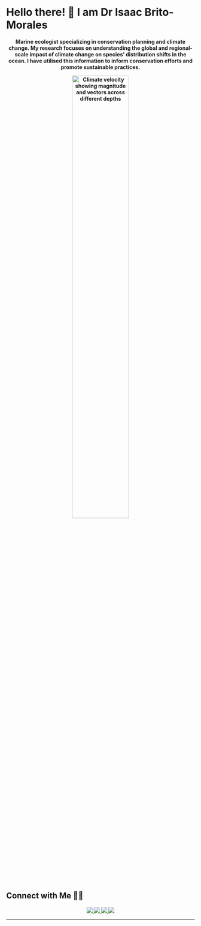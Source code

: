 # Hello there! 👋 I am Dr Isaac Brito-Morales

<p align="center"><b>Marine ecologist specializing in conservation planning and climate change. My research focuses on understanding the global and regional-scale impact of climate change on species’ distribution shifts in the ocean. I have utilised this information to inform conservation efforts and promote sustainable practices. 

<p align="center">
<img width="55%" src="https://user-images.githubusercontent.com/25609047/130961992-1326b806-da37-4e18-a16c-a8e2408eb3b7.gif" alt="Climate velocity showing magnitude and vectors across different depths" />
</p>

## Connect with Me 🤝🏻

<p align="center">
  <a href="https://twitter.com/isaaksonbm">
    <img src="https://img.shields.io/badge/Twitter-1DA1F2?style=for-the-badge&logo=twitter&logoColor=white" />
  </a>
  <a href="https://www.linkedin.com/in/isaakbm/">
    <img src="https://img.shields.io/badge/LinkedIn-0077B5?style=for-the-badge&logo=linkedin&logoColor=white" />
  </a>
  <a href="https://github.com/IsaakBM">
    <img src="https://img.shields.io/badge/GitHub-100000?style=for-the-badge&logo=github&logoColor=white" />
  </a>
   <a href="ibritomorales@gmail.com">
    <img src="https://img.shields.io/badge/Gmail-D14836?style=for-the-badge&logo=gmail&logoColor=white" />
  </a>
</p> 
 
---
<!--
**IsaakBM/IsaakBM** is a ✨ _special_ ✨ repository because its `README.md` (this file) appears on your GitHub profile.

Here are some ideas to get you started:

- 🔭 I’m currently working on ...
- 🌱 I’m currently learning ...
- 👯 I’m looking to collaborate on ...
- 🤔 I’m looking for help with ...
- 💬 Ask me about ...
- 📫 How to reach me: ...
- 😄 Pronouns: ...
- ⚡ Fun fact: ...
-->

